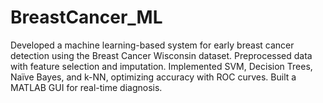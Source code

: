 # BreastCancer_ML
Developed a machine learning-based system for early breast cancer detection using the Breast Cancer Wisconsin dataset. Preprocessed data with feature selection and imputation. Implemented SVM, Decision Trees, Naïve Bayes, and k-NN, optimizing accuracy with ROC curves. Built a MATLAB GUI for real-time diagnosis.

